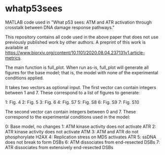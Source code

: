 # whatp53sees
MATLAB code used in "What p53 sees: ATM and ATR activation through crosstalk between DNA damage response pathways."

This repository contains all code used in the above paper that does not use previously published work by other authors. A preprint of this work is available at https://www.biorxiv.org/content/10.1101/2020.08.04.237131v1.article-metrics.

The main function is full_plot. When run as-is, full_plot will generate all figures for the base model; that is, the model with none of the experimental conditions applied.

It takes two vectors as optional input. The first vector can contain integers between 1 and 7. These correspond to a list of figures to generate:

1: Fig. 4
2: Fig. 5
3: Fig. 6
4: Fig. S7
5: Fig. S8
6: Fig. S9
7: Fig. S10

The second vector can contain integers between 0 and 7. These correspond to the experimental conditions used in the model:

0: Base model, no changes
1: ATM kinase activity does not activate ATR
2: ATR kinase activity does not activate ATM
3: ATM and ATR do not phosphorylate H2AX
4: Replication stress on MDS activates ATR
5: ssDNA does not break to form DSBs
6: ATM dissociates from end-resected DSBs
7: ATR dissociates from extensively end-resected DSBs
